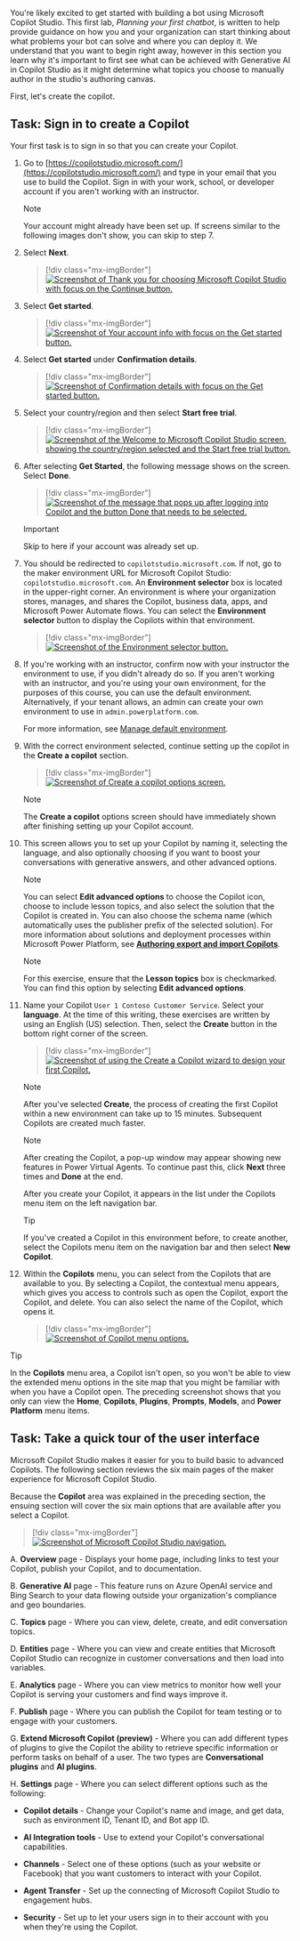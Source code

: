 You're likely excited to get started with building a bot using Microsoft Copilot Studio. This first lab, *Planning your first chatbot*, is written to help provide guidance on how you and your organization can start thinking about what problems your bot can solve and where you can deploy it. We understand that you want to begin right away, however in this section you learn why it's important to first see what can be achieved with Generative AI in Copilot Studio as it might determine what topics you choose to manually author in the studio's authoring canvas.

First, let's create the copilot.

## Task: Sign in to create a Copilot

Your first task is to sign in so that you can create your Copilot.

1. Go to [https://copilotstudio.microsoft.com/](https://copilotstudio.microsoft.com/) and type in your email that you use to build the Copilot. Sign in with your work, school, or developer account if you aren't working with an instructor.

   > [!NOTE]
   > Your account might already have been set up. If screens similar to the following images don't show, you can skip to step 7.

1. Select **Next**.

   > [!div class="mx-imgBorder"]
   > [![Screenshot of Thank you for choosing Microsoft Copilot Studio with focus on the Continue button.](../media/continue.png)](../media/continue.png#lightbox)

1. Select **Get started**.

   > [!div class="mx-imgBorder"]
   > [![Screenshot of Your account info with focus on the Get started button.](../media/get-started.png)](../media/get-started.png#lightbox)

1. Select **Get started** under **Confirmation details**.

   > [!div class="mx-imgBorder"]
   > [![Screenshot of Confirmation details with focus on the Get started button.](../media/confirmation.jpg)](../media/confirmation.jpg#lightbox)

1. Select your country/region and then select **Start free trial**.

   > [!div class="mx-imgBorder"]
   > [![Screenshot of the Welcome to Microsoft Copilot Studio screen, showing the country/region selected and the Start free trial button.](../media/start-free.png)](../media/start-free.png#lightbox)

1. After selecting **Get Started**, the following message shows on the screen. Select **Done**.

   > [!div class="mx-imgBorder"]
   > [![Screenshot of the message that pops up after logging into Copilot and the button Done that needs to be selected.](../media/done.png)](../media/done.png#lightbox)

   > [!IMPORTANT]
   > Skip to here if your account was already set up.

1. You should be redirected to `copilotstudio.microsoft.com`. If not, go to the maker environment URL for Microsoft Copilot Studio: `copilotstudio.microsoft.com`. An **Environment selector** box is located in the upper-right corner. An environment is where your organization stores, manages, and shares the Copilot, business data, apps, and Microsoft Power Automate flows. You can select the **Environment selector** button to display the Copilots within that environment.

   > [!div class="mx-imgBorder"]
   > [![Screenshot of the Environment selector button.](../media/environment.svg)](../media/environment.svg#lightbox)

1. If you're working with an instructor, confirm now with your instructor the environment to use, if you didn't already do so. If you aren't working with an instructor, and you're using your own environment, for the purposes of this course, you can use the default environment. Alternatively, if your tenant allows, an admin can create your own environment to use in `admin.powerplatform.com`.

   For more information, see [Manage default environment](/power-platform/guidance/adoption/manage-default-environment/?azure-portal=true).

1. With the correct environment selected, continue setting up the copilot in the **Create a copilot** section.

   > [!div class="mx-imgBorder"]
   > [![Screenshot of Create a copilot options screen.](../media/new-create.svg)](../media/new-create.svg#lightbox)

   > [!NOTE]
   > The **Create a copilot** options screen should have immediately shown after finishing setting up your Copilot account.

1. This screen allows you to set up your Copilot by naming it, selecting the language, and also optionally choosing if you want to boost your conversations with generative answers, and other advanced options.

   > [!NOTE]
   > You can select **Edit advanced options** to choose the Copilot icon, choose to include lesson topics, and also select the solution that the Copilot is created in. You can also choose the schema name (which automatically uses the publisher prefix of the selected solution). For more information about solutions and deployment processes within Microsoft Power Platform, see [**Authoring export and import Copilots**](/microsoft-copilot-studio/authoring-export-import-bots/?azure-portal=true).

   > [!NOTE]
   > For this exercise, ensure that the **Lesson topics** box is checkmarked. You can find this option by selecting **Edit advanced options**.

1. Name your Copilot `User 1 Contoso Customer Service`. Select your **language**. At the time of this writing, these exercises are written by using an English (US) selection. Then, select the **Create** button in the bottom right corner of the screen.

   > [!div class="mx-imgBorder"]
   > [![Screenshot of using the Create a Copilot wizard to design your first Copilot.](../media/configure-bot.svg)](../media/configure-bot.svg#lightbox)

   > [!NOTE]
   > After you've selected **Create**, the process of creating the first Copilot within a new environment can take up to 15 minutes. Subsequent Copilots are created much faster.

   > [!NOTE]
   > After creating the Copilot, a pop-up window may appear showing new features in Power Virtual Agents. To continue past this, click **Next** three times and **Done** at the end.

   After you create your Copilot, it appears in the list under the Copilots menu item on the left navigation bar.

   > [!TIP]
   > If you've created a Copilot in this environment before, to create another, select the Copilots menu item on the navigation bar and then select **New Copilot**.

1. Within the **Copilots** menu, you can select from the Copilots that are available to you. By selecting a Copilot, the contextual menu appears, which gives you access to controls such as open the Copilot, export the Copilot, and delete. You can also select the name of the Copilot, which opens it.

   > [!div class="mx-imgBorder"]
   > [![Screenshot of Copilot menu options.](../media/menu.svg)](../media/menu.svg#lightbox)

> [!TIP]
> In the **Copilots** menu area, a Copilot isn't open, so you won't be able to view the extended menu options in the site map that you might be familiar with when you have a Copilot open. The preceding screenshot shows that you only can view the **Home**, **Copilots**, **Plugins**, **Prompts**, **Models**, and **Power Platform** menu items.

## Task: Take a quick tour of the user interface

Microsoft Copilot Studio makes it easier for you to build basic to advanced Copilots. The following section reviews the six main pages of the maker experience for Microsoft Copilot Studio.

Because the **Copilot** area was explained in the preceding section, the ensuing section will cover the six main options that are available after you select a Copilot.

> [!div class="mx-imgBorder"]
> [![Screenshot of Microsoft Copilot Studio navigation.](../media/navigation.svg)](../media/navigation.svg#lightbox)

A. **Overview** page - Displays your home page, including links to test your Copilot, publish your Copilot, and to documentation.

B. **Generative AI** page - This feature runs on Azure OpenAI service and Bing Search to your data flowing outside your organization's compliance and geo boundaries.

C. **Topics** page - Where you can view, delete, create, and edit conversation topics.

D. **Entities** page - Where you can view and create entities that Microsoft Copilot Studio can recognize in customer conversations and then load into variables.

E. **Analytics** page - Where you can view metrics to monitor how well your Copilot is serving your customers and find ways improve it.

F. **Publish** page - Where you can publish the Copilot for team testing or to engage with your customers.

G. **Extend Microsoft Copilot (preview)** - Where you can add different types of plugins to give the Copilot the ability to retrieve specific information or perform tasks on behalf of a user. The two types are **Conversational plugins** and **AI plugins**.

H. **Settings** page - Where you can select different options such as the following:

- **Copilot details** - Change your Copilot's name and image, and get data, such as environment ID, Tenant ID, and Bot app ID.

- **AI Integration tools** - Use to extend your Copilot's conversational capabilities.

- **Channels** - Select one of these options (such as your website or Facebook) that you want customers to interact with your Copilot.

- **Agent Transfer** - Set up the connecting of Microsoft Copilot Studio to engagement hubs.

- **Security** - Set up to let your users sign in to their account with you when they're using the Copilot.
